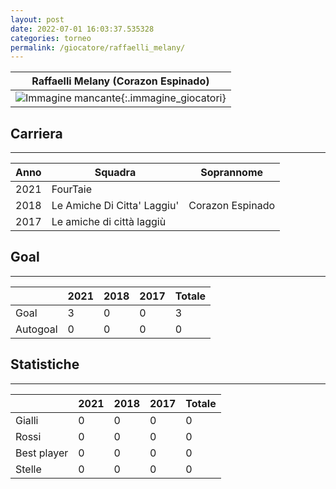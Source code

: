 ```yaml
---
layout: post
date: 2022-07-01 16:03:37.535328
categories: torneo
permalink: /giocatore/raffaelli_melany/
---
```

<link rel='stylesheets' href='./../assets/giocatori.css'>

| Raffaelli Melany (Corazon Espinado) |
|:-----:|
| ![Immagine mancante]('./../../assets/giocatori/raffaelli_melany.png){:.immagine_giocatori} |


## Carriera
----

|Anno|Squadra|Soprannome|
|:---:|---|---|
|2021|FourTaie||
|2018|Le Amiche Di Citta' Laggiu'|Corazon Espinado|
|2017|Le amiche di città laggiù||


## Goal
----

| |2021|2018|2017| Totale |
|---|---|---|---|---|
|Goal|3|0|0|3|
|Autogoal|0|0|0|0|


## Statistiche
----

| |2021|2018|2017| Totale |
|---|---|---|---|---|
|Gialli|0|0|0|0|
|Rossi|0|0|0|0|
|Best player|0|0|0|0|
|Stelle|0|0|0|0|